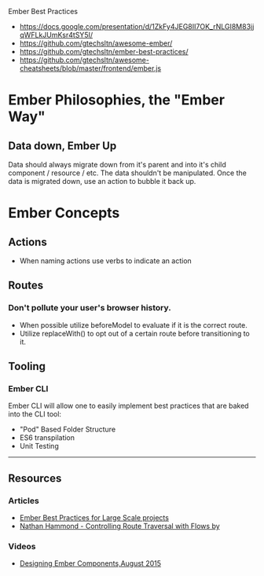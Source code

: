 Ember Best Practices

+ https://docs.google.com/presentation/d/1ZkFy4JEG8II7OK_rNLGI8M83jjqWFLkJUmKsr4tSY5I/
+ https://github.com/gtechsltn/awesome-ember/
+ https://github.com/gtechsltn/ember-best-practices/
+ https://github.com/gtechsltn/awesome-cheatsheets/blob/master/frontend/ember.js

# Ember Philosophies, the "Ember Way"

## Data down, Ember Up

Data should always migrate down from it's parent and into it's child component / resource / etc. The data shouldn't be manipulated. Once the data is migrated down, use an action to bubble it back up.

# Ember Concepts

## Actions

* When naming actions use verbs to indicate an action

## Routes

### Don't pollute your user's browser history.

* When possible utilize beforeModel to evaluate if it is the correct route.
* Utilize replaceWith() to opt out of a certain route before transitioning to it.

## Tooling

### Ember CLI

Ember CLI will allow one to easily implement best practices that are baked into the CLI tool:

* "Pod" Based Folder Structure
* ES6 transpilation
* Unit Testing

<hr />

## Resources

### Articles

* [Ember Best Practices for Large Scale projects](http://discuss.emberjs.com/t/ember-design-best-practices-for-large-scale-projects/6006/7)
* [Nathan Hammond - Controlling Route Traversal with Flows by ](https://www.youtube.com/watch?v=iFBOYMxDl40&list=PLE7tQUdRKcyaOyfBnAndJxQ9PNVmKva0d&index=3)

### Videos

* [Designing Ember Components,August 2015](https://vimeo.com/136671317)

